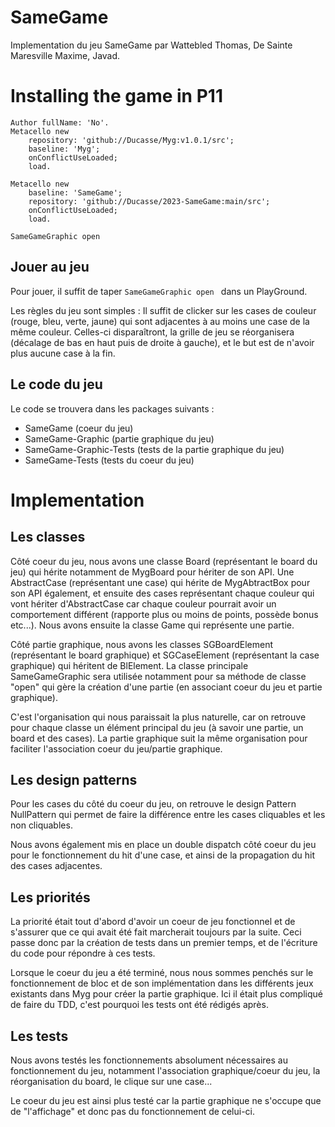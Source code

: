 # SameGame
Implementation du jeu SameGame par Wattebled Thomas, De Sainte Maresville Maxime, Javad.

# Installing the game in P11

```
Author fullName: 'No'.
Metacello new
	repository: 'github://Ducasse/Myg:v1.0.1/src';
	baseline: 'Myg';
	onConflictUseLoaded;
	load.
```

```
Metacello new
    baseline: 'SameGame';
    repository: 'github://Ducasse/2023-SameGame:main/src';
    onConflictUseLoaded;
    load.
```

```
SameGameGraphic open
```

## Jouer au jeu

Pour jouer, il suffit de taper ```SameGameGraphic open ``` dans un PlayGround.

Les règles du jeu sont simples :
Il suffit de clicker sur les cases de couleur (rouge, bleu, verte, jaune) qui sont adjacentes à au moins une case de la même couleur. Celles-ci disparaîtront, la grille de jeu se réorganisera (décalage de bas en haut puis de droite à gauche), et le but est de n'avoir plus aucune case à la fin.

## Le code du jeu

Le code se trouvera dans les packages suivants :
- SameGame (coeur du jeu)
- SameGame-Graphic (partie graphique du jeu)
- SameGame-Graphic-Tests (tests de la partie graphique du jeu)
- SameGame-Tests (tests du coeur du jeu)

# Implementation

## Les classes

Côté coeur du jeu, nous avons une classe Board (représentant le board du jeu) qui hérite notamment de MygBoard pour hériter de son API. Une AbstractCase (représentant une case) qui hérite de MygAbtractBox pour son API également, et ensuite des cases représentant chaque couleur qui vont hériter d'AbstractCase car chaque couleur pourrait avoir un comportement différent (rapporte plus ou moins de points, possède bonus etc...). Nous avons ensuite la classe Game qui représente une partie.

Côté partie graphique, nous avons les classes SGBoardElement (représentant le board graphique) et SGCaseElement (représentant la case graphique) qui héritent de BlElement. La classe principale SameGameGraphic sera utilisée notamment pour sa méthode de classe "open" qui gère la création d'une partie (en associant coeur du jeu et partie graphique).

C'est l'organisation qui nous paraissait la plus naturelle, car on retrouve pour chaque classe un élément principal du jeu (à savoir une partie, un board et des cases). La partie graphique suit la même organisation pour faciliter l'association coeur du jeu/partie graphique.

## Les design patterns

Pour les cases du côté du coeur du jeu, on retrouve le design Pattern NullPattern qui permet de faire la différence entre les cases cliquables et les non cliquables.

Nous avons également mis en place un double dispatch côté coeur du jeu pour le fonctionnement du hit d'une case, et ainsi de la propagation du hit des cases adjacentes.

## Les priorités

La priorité était tout d'abord d'avoir un coeur de jeu fonctionnel et de s'assurer que ce qui avait été fait marcherait toujours par la suite.
Ceci passe donc par la création de tests dans un premier temps, et de l'écriture du code pour répondre à ces tests.

Lorsque le coeur du jeu a été terminé, nous nous sommes penchés sur le fonctionnement de bloc et de son implémentation dans les différents jeux existants dans Myg pour créer la partie graphique.
Ici il était plus compliqué de faire du TDD, c'est pourquoi les tests ont été rédigés après.

## Les tests

Nous avons testés les fonctionnements absolument nécessaires au fonctionnement du jeu, notamment l'association graphique/coeur du jeu, la réorganisation du board, le clique sur une case...

Le coeur du jeu est ainsi plus testé car la partie graphique ne s'occupe que de "l'affichage" et donc pas du fonctionnement de celui-ci.
